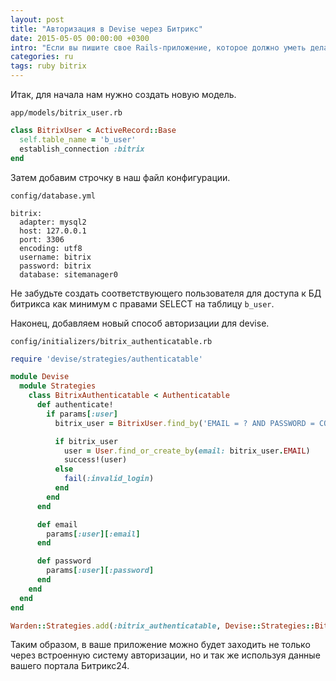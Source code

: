 ```yaml
---
layout: post
title: "Авторизация в Devise через Битрикс"
date: 2015-05-05 00:00:00 +0300
intro: "Если вы пишите свое Rails-приложение, которое должно уметь делать авторизацию через базу вашего портала Битрикс24, то этот пост окажется для вас полезным."
categories: ru
tags: ruby bitrix
---
```


Итак, для начала нам нужно создать новую модель.

`app/models/bitrix_user.rb`

```ruby
class BitrixUser < ActiveRecord::Base
  self.table_name = 'b_user'
  establish_connection :bitrix
end
```

Затем добавим строчку в наш файл конфигурации.

`config/database.yml`

```
bitrix:
  adapter: mysql2
  host: 127.0.0.1
  port: 3306
  encoding: utf8
  username: bitrix
  password: bitrix
  database: sitemanager0
```

Не забудьте создать соответствующего пользователя для доступа к БД битрикса как минимум с правами SELECT на таблицу `b_user`.

Наконец, добавляем новый способ авторизации для devise.

`config/initializers/bitrix_authenticatable.rb`

```ruby
require 'devise/strategies/authenticatable'

module Devise
  module Strategies
    class BitrixAuthenticatable < Authenticatable
      def authenticate!
        if params[:user]
          bitrix_user = BitrixUser.find_by('EMAIL = ? AND PASSWORD = CONCAT(SUBSTR(PASSWORD, 1, 8), MD5(CONCAT(SUBSTR(PASSWORD, 1, 8), ?)))', email, password)

          if bitrix_user
            user = User.find_or_create_by(email: bitrix_user.EMAIL)
            success!(user)
          else
            fail(:invalid_login)
          end
        end
      end

      def email
        params[:user][:email]
      end

      def password
        params[:user][:password]
      end
    end
  end
end

Warden::Strategies.add(:bitrix_authenticatable, Devise::Strategies::BitrixAuthenticatable)
```

Таким образом, в ваше приложение можно будет заходить не только через встроенную систему авторизации, но и так же используя данные вашего портала Битрикс24.
